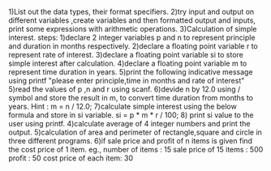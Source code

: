 1)List out the data types, their format specifiers. 
2)try input and output on different variables ,create variables and then formatted output and inputs, print some expressions with arithmetic operations.
3)Calculation of simple interest.
steps:
	1)declare 2 integer variables p and n to represent principle and duration in months respectively.
	2)declare a floating point variable r to represent rate of interest.
	3)declare a floating point variable si to store simple interest after calculation.
	4)declare a floating point variable m to represent time duration in years.
	5)print the following indicative message using printf
	 "please enter principle,time in months and rate of interest"
	5)read the values of p ,n and r using scanf.
	6)devide n by 12.0 using / symbol and store the result in m, to convert time duration from months to years.
	Hint : m = n / 12.0;
	7)calculate simple interest using the below formula and store in si variable.
	si = p * m * r / 100;
	8) print si value to the user using printf.
4)calculate average of 4 integer numbers and print the output.
5)calculation of area and perimeter of rectangle,square and circle in three different programs.
6)if sale price and profit of n items is given find the cost price of 1 item.
eg., number of items : 15
        sale price of 15 items : 500
        profit : 50
        cost price of each item: 30
